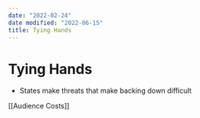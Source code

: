 ```yaml
---
date: "2022-02-24"
date modified: "2022-06-15"
title: Tying Hands
---
```


# Tying Hands
- States make threats that make backing down difficult

[[Audience Costs]]
